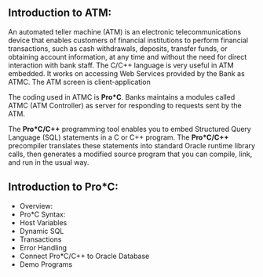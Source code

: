 ## Introduction to ATM:
An automated teller machine (ATM) is an electronic telecommunications device that enables customers of financial institutions to perform financial transactions, such as cash withdrawals, deposits, transfer funds, or obtaining account information, at any time and without the need for direct interaction with bank staff. The C/C++ language is very useful in ATM embedded. It works on accessing Web Services provided by the Bank as ATMC. The ATM screen is client-application 

The coding used in ATMC is **Pro*C**. Banks maintains a modules called ATMC (ATM Controller) as server for responding to requests sent by the ATM.

The **Pro*C/C++** programming tool enables you to embed Structured Query Language (SQL) statements in a C or C++ program. The **Pro*C/C++** precompiler translates these statements into standard Oracle runtime library calls, then generates a modified source program that you can compile, link, and run in the usual way.
## Introduction to Pro*C:

+ Overview:
+ Pro*C Syntax:
+ Host Variables
+ Dynamic SQL
+ Transactions
+ Error Handling
+ Connect Pro*C/C++ to Oracle Database
+ Demo Programs

